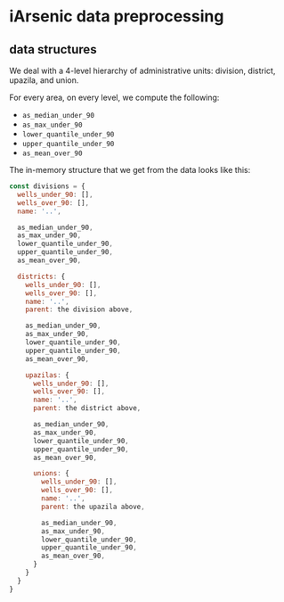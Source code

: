# iArsenic data preprocessing

## data structures

We deal with a 4-level hierarchy of administrative units:
division, district, upazila, and union.

For every area, on every level, we compute the following:

* `as_median_under_90`
* `as_max_under_90`
* `lower_quantile_under_90`
* `upper_quantile_under_90`
* `as_mean_over_90`

The in-memory structure that we get from the data looks like this:

```javascript
const divisions = {
  wells_under_90: [],
  wells_over_90: [],
  name: '..',

  as_median_under_90,
  as_max_under_90,
  lower_quantile_under_90,
  upper_quantile_under_90,
  as_mean_over_90,

  districts: {
    wells_under_90: [],
    wells_over_90: [],
    name: '..',
    parent: the division above,

    as_median_under_90,
    as_max_under_90,
    lower_quantile_under_90,
    upper_quantile_under_90,
    as_mean_over_90,

    upazilas: {
      wells_under_90: [],
      wells_over_90: [],
      name: '..',
      parent: the district above,

      as_median_under_90,
      as_max_under_90,
      lower_quantile_under_90,
      upper_quantile_under_90,
      as_mean_over_90,

      unions: {
        wells_under_90: [],
        wells_over_90: [],
        name: '..',
        parent: the upazila above,

        as_median_under_90,
        as_max_under_90,
        lower_quantile_under_90,
        upper_quantile_under_90,
        as_mean_over_90,
      }
    }
  }
}
```
